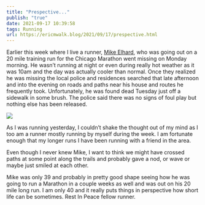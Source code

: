 ```yaml
---
title: "Prespective..."
publish: "true"
date: 2021-09-17 10:39:58
tags: Running
url: https://ericmwalk.blog/2021/09/17/prespective.html
---
```


Earlier this week where I live a runner, [Mike Elhard](https://bringmethenews.com/minnesota-news/eden-prairie-man-found-dead-was-training-for-the-chicago-marathon), who was going out on a 20 mile training run for the Chicago Marathon went missing on Monday morning. He wasn’t running at night or even during really hot weather as it was 10am and the day was actually cooler than normal. Once they realized he was missing the local police and residences searched that late afternoon and into the evening on roads and paths near his house and routes he frequently took. Unfortunately, he was found dead Tuesday just off a sidewalk in some brush. The police said there was no signs of foul play but nothing else has been released.

![](https://ericmwalk.blog/uploads/2021/c33ec0c365.jpg)

As I was running yesterday, I couldn’t shake the thought out of my mind as I too am a runner mostly running by myself during the week. I am fortunate enough that my longer runs I have been running with a friend in the area.

Even though I never knew Mike, I want to think we might have crossed paths at some point along the trails and probably gave a nod, or wave or maybe just smiled at each other.

Mike was only 39 and probably in pretty good shape seeing how he was going to run a Marathon in a couple weeks as well and was out on his 20 mile long run. I am only 40 and it really puts things in perspective how short life can be sometimes. Rest In Peace fellow runner.
